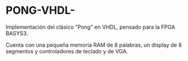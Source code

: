# PONG-VHDL-
Implementación del clásico "Pong" en VHDL, pensado para la FPGA BASYS3.

Cuenta con una pequeña memoria RAM de 8 palabras, un display de 8 segmentos  y controladores de teclado y de VGA.
